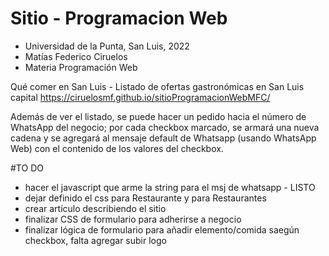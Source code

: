 # Sitio - Programacion Web 
- Universidad de la Punta, San Luis, 2022
- Matías Federico Ciruelos
- Materia Programación Web 


Qué comer en San Luis - Listado de ofertas gastronómicas en San Luis capital
https://ciruelosmf.github.io/sitioProgramacionWebMFC/


Además de ver el listado, se puede hacer un pedido hacia el número de WhatsApp del negocio; por cada checkbox marcado, se armará una nueva cadena y se agregará al mensaje default de Whatsapp (usando WhatsApp Web) con el contenido de los valores del checkbox.


#TO DO

- hacer el javascript que arme la string para el msj de whatsapp - LISTO
- dejar definido el css para Restaurante y para Restaurantes
- crear artículo describiendo el sitio
- finalizar CSS de formulario para adherirse a negocio
- finalizar lógica de formulario para añadir elemento/comida saegún checkbox, falta agregar subir logo
